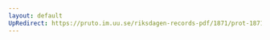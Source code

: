 ```yaml
---
layout: default
UpRedirect: https://pruto.im.uu.se/riksdagen-records-pdf/1871/prot-1871--ak--420/prot-1871--ak--420_025.pdf
---
```

